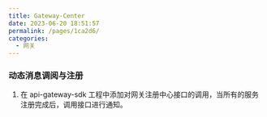 ```yaml
---
title: Gateway-Center
date: 2023-06-20 18:51:57
permalink: /pages/1ca2d6/
categories:
  - 网关
---
```

### 动态消息调阅与注册

1. 在 api-gateway-sdk 工程中添加对网关注册中心接口的调用，当所有的服务注册完成后，调用接口进行通知。